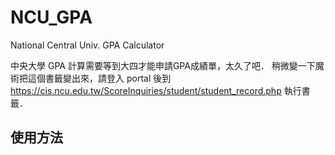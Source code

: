# NCU_GPA
National Central Univ. GPA Calculator

中央大學 GPA 計算需要等到大四才能申請GPA成績單，太久了吧．
稍微變一下魔術把這個書籤變出來，請登入 portal 後到 https://cis.ncu.edu.tw/ScoreInquiries/student/student_record.php 執行書籤．

## 使用方法
